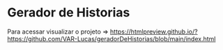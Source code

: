 # Gerador de Historias
 
Para acessar visualizar o projeto => https://htmlpreview.github.io/?https://github.com/VAR-Lucas/geradorDeHistorias/blob/main/index.html
